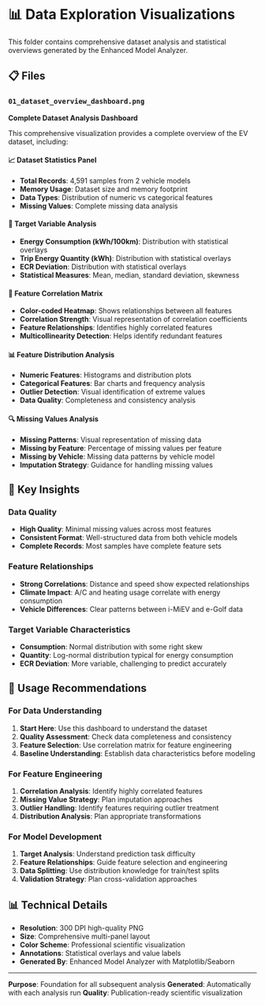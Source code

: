 # 📊 Data Exploration Visualizations

This folder contains comprehensive dataset analysis and statistical overviews generated by the Enhanced Model Analyzer.

## 📋 Files

### `01_dataset_overview_dashboard.png`
**Complete Dataset Analysis Dashboard**

This comprehensive visualization provides a complete overview of the EV dataset, including:

#### 📈 Dataset Statistics Panel
- **Total Records**: 4,591 samples from 2 vehicle models
- **Memory Usage**: Dataset size and memory footprint
- **Data Types**: Distribution of numeric vs categorical features
- **Missing Values**: Complete missing data analysis

#### 🎯 Target Variable Analysis
- **Energy Consumption (kWh/100km)**: Distribution with statistical overlays
- **Trip Energy Quantity (kWh)**: Distribution with statistical overlays  
- **ECR Deviation**: Distribution with statistical overlays
- **Statistical Measures**: Mean, median, standard deviation, skewness

#### 🔗 Feature Correlation Matrix
- **Color-coded Heatmap**: Shows relationships between all features
- **Correlation Strength**: Visual representation of correlation coefficients
- **Feature Relationships**: Identifies highly correlated features
- **Multicollinearity Detection**: Helps identify redundant features

#### 📊 Feature Distribution Analysis
- **Numeric Features**: Histograms and distribution plots
- **Categorical Features**: Bar charts and frequency analysis
- **Outlier Detection**: Visual identification of extreme values
- **Data Quality**: Completeness and consistency analysis

#### 🔍 Missing Values Analysis
- **Missing Patterns**: Visual representation of missing data
- **Missing by Feature**: Percentage of missing values per feature
- **Missing by Vehicle**: Missing data patterns by vehicle model
- **Imputation Strategy**: Guidance for handling missing values

## 🎯 Key Insights

### Data Quality
- **High Quality**: Minimal missing values across most features
- **Consistent Format**: Well-structured data from both vehicle models
- **Complete Records**: Most samples have complete feature sets

### Feature Relationships
- **Strong Correlations**: Distance and speed show expected relationships
- **Climate Impact**: A/C and heating usage correlate with energy consumption
- **Vehicle Differences**: Clear patterns between i-MiEV and e-Golf data

### Target Variable Characteristics
- **Consumption**: Normal distribution with some right skew
- **Quantity**: Log-normal distribution typical for energy consumption
- **ECR Deviation**: More variable, challenging to predict accurately

## 🔧 Usage Recommendations

### For Data Understanding
1. **Start Here**: Use this dashboard to understand the dataset
2. **Quality Assessment**: Check data completeness and consistency
3. **Feature Selection**: Use correlation matrix for feature engineering
4. **Baseline Understanding**: Establish data characteristics before modeling

### For Feature Engineering
1. **Correlation Analysis**: Identify highly correlated features
2. **Missing Value Strategy**: Plan imputation approaches
3. **Outlier Handling**: Identify features requiring outlier treatment
4. **Distribution Analysis**: Plan appropriate transformations

### For Model Development
1. **Target Analysis**: Understand prediction task difficulty
2. **Feature Relationships**: Guide feature selection and engineering
3. **Data Splitting**: Use distribution knowledge for train/test splits
4. **Validation Strategy**: Plan cross-validation approaches

## 📊 Technical Details

- **Resolution**: 300 DPI high-quality PNG
- **Size**: Comprehensive multi-panel layout
- **Color Scheme**: Professional scientific visualization
- **Annotations**: Statistical overlays and value labels
- **Generated By**: Enhanced Model Analyzer with Matplotlib/Seaborn

---

**Purpose**: Foundation for all subsequent analysis
**Generated**: Automatically with each analysis run
**Quality**: Publication-ready scientific visualization
